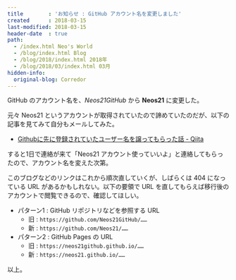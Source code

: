 ```yaml
---
title        : 'お知らせ : GitHub アカウント名を変更しました'
created      : 2018-03-15
last-modified: 2018-03-15
header-date  : true
path:
  - /index.html Neo's World
  - /blog/index.html Blog
  - /blog/2018/index.html 2018年
  - /blog/2018/03/index.html 03月
hidden-info:
  original-blog: Corredor
---
```


GitHub のアカウント名を、*Neos21GitHub* から **Neos21** に変更した。

元々 Neos21 というアカウントが取得されていたので諦めていたのだが、以下の記事を見てみて自分もメールしてみた。

- [Githubに先に登録されていたユーザー名を譲ってもらった話 - Qiita](https://qiita.com/uichi/items/e4fcfca0257fd08376d2)

すると1日で連絡が来て「Neos21 アカウント使っていいよ」と連絡してもらったので、アカウント名を変えた次第。

このブログなどのリンクはこれから順次直していくが、しばらくは 404 になっている URL があるかもしれない。以下の要領で URL を直してもらえば移行後のアカウントで閲覧できるので、確認してほしい。

- パターン1 : GitHub リポジトリなどを参照する URL
  - 旧 : `https://github.com/Neos21GitHub/……`
  - 新 : `https://github.com/Neos21/……`
- パターン2 : GitHub Pages の URL
  - 旧 : `https://neos21github.github.io/……`
  - 新 : `https://neos21.github.io/……`

以上。
